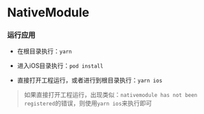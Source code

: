 # NativeModule

### 运行应用

- 在根目录执行：`yarn`

- 进入iOS目录执行：`pod install`

- 直接打开工程运行，或者进行到根目录执行：`yarn ios`

> 如果直接打开工程运行，出现类似：`nativemodule has not been registered`的错误，则使用`yarn ios`来执行即可
